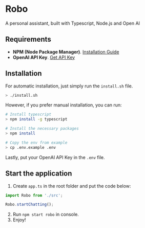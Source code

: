 # Robo
A personal assistant, built with Typescript, Node.js and Open AI

## Requirements
- **NPM (Node Package Manager)**. [Installation Guide](https://kinsta.com/blog/how-to-install-node-js/)
- **OpenAI API Key**. [Get API Key](https://beta.openai.com/account/api-keys)

## Installation
For automatic installation, just simply run the `install.sh` file.
```bash
> ./install.sh
```
However, if you prefer manual installation, you can run:
```bash
# Install typescript
> npm install -g typescript

# Install the necessary packages
> npm install

# Copy the env from example
> cp .env.example .env
```

Lastly, put your OpenAI API Key in the `.env` file.

## Start the application
1. Create `app.ts` in the root folder and put the code below:
```javascript
import Robo from './src';

Robo.startChatting();
```
2. Run `npm start robo` in console.
3. Enjoy!
